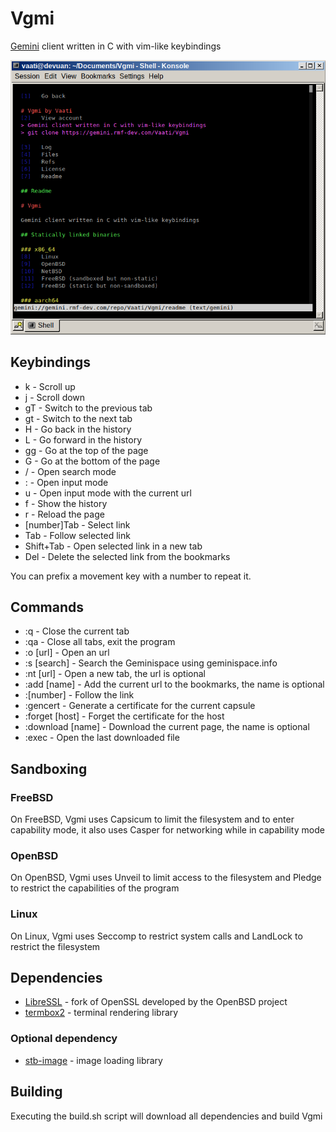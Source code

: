 # Vgmi

[Gemini][0] client written in C with vim-like keybindings

![pic0](./img/img1.png)

## Keybindings

* k  - Scroll up
* j  - Scroll down
* gT  - Switch to the previous tab
* gt  - Switch to the next tab
* H  - Go back in the history
* L  - Go forward in the history
* gg - Go at the top of the page
* G  - Go at the bottom of the page
* /  - Open search mode
* :  - Open input mode
* u  - Open input mode with the current url
* f  - Show the history
* r  - Reload the page
* [number]Tab  - Select link
* Tab  - Follow selected link
* Shift+Tab  - Open selected link in a new tab
* Del  - Delete the selected link from the bookmarks

You can prefix a movement key with a number to repeat it.

## Commands

* :q			- Close the current tab
* :qa			- Close all tabs, exit the program
* :o [url]		- Open an url
* :s [search]		- Search the Geminispace using geminispace.info
* :nt [url]		- Open a new tab, the url is optional
* :add [name]   	- Add the current url to the bookmarks, the name is optional
* :[number]		- Follow the link 
* :gencert		- Generate a certificate for the current capsule
* :forget [host]	- Forget the certificate for the host
* :download [name]	- Download the current page, the name is optional
* :exec			- Open the last downloaded file

## Sandboxing

### FreeBSD
On FreeBSD, Vgmi uses Capsicum to limit the filesystem and to enter capability mode, it also uses Casper for networking while in capability mode

### OpenBSD
On OpenBSD, Vgmi uses Unveil to limit access to the filesystem and Pledge to restrict the capabilities of the program

### Linux
On Linux, Vgmi uses Seccomp to restrict system calls and LandLock to restrict the filesystem

## Dependencies

* [LibreSSL][1] - fork of OpenSSL developed by the OpenBSD project
* [termbox2][2] - terminal rendering library

### Optional dependency
* [stb-image][3] - image loading library

## Building

Executing the build.sh script will download all dependencies and build Vgmi

[0]: https://gemini.circumlunar.space/
[1]: https://www.libressl.org/
[2]: https://github.com/termbox/termbox2
[3]: https://github.com/nothings/stb/blob/master/stb_image.h
